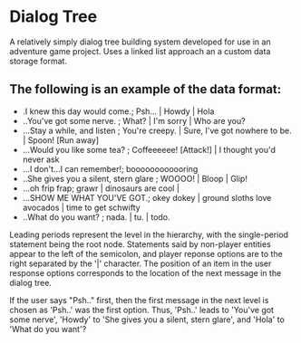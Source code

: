 # Dialog Tree
A relatively simply dialog tree building system developed for use in an adventure game project. Uses a linked list approach an a custom data storage format. 

## The following is an example of the data format:

* .I knew this day would come.; Psh... | Howdy | Hola
* ..You've got some nerve. ; What? | I'm sorry | Who are you?
* ...Stay a while, and listen ; You're creepy. | Sure, I've got nowhere to be. | Spoon! [Run away]
* ...Would you like some tea? ; Coffeeeeee! [Attack!] | I thought you'd never ask
* ...I don't...I can remember!; boooooooooooring
* ..She gives you a silent, stern glare ; WOOOO! | Bloop | Glip!
* ...oh frip frap; grawr | dinosaurs are cool |
* ...SHOW ME WHAT YOU'VE GOT.; okey dokey | ground sloths love avocados | time to get schwifty
* ..What do you want? ; nada. | tu. | todo.


Leading periods represent the level in the hierarchy, with the single-period statement being the root node. Statements said by non-player entities appear to the left of the semicolon, and player reponse options are to the right separated by the '|' character.
The position of an item in the user response options corresponds to the location of the next message in the dialog tree. 

If the user says "Psh.." first, then the first message in the next level is chosen as 'Psh..' was the first option. Thus, 'Psh..' leads to 'You've got some nerve', 'Howdy' to 'She gives you a silent, stern glare', and 'Hola' to 'What do you want'?
